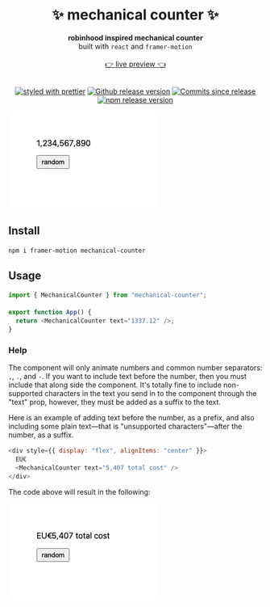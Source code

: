 <h1 align="center">✨ mechanical counter ✨</h1>

<div align="center">
  <strong>robinhood inspired mechanical counter</strong>
</div>
<div align="center">
  built with <code>react</code> and <code>framer-motion</code>
</div>
<br />
<div align="center">
  <a href="https://main--617315b23667c2003a0d878b.chromatic.com">👉 live preview 👈</a>
</div>
<br />
<div align="center">

[![styled with prettier](https://img.shields.io/badge/styled_with-prettier-ff69b4.svg)](https://github.com/prettier/prettier)
[![Github release version](https://img.shields.io/github/tag/bitttttten/mechanical-counter.svg)](https://github.com/bitttttten/mechanical-counter/releases)
[![Commits since release](https://img.shields.io/github/commits-since/bitttttten/mechanical-counter/v1.0.6.svg)](https://github.com/bitttttten/mechanical-counter/compare/v1.0.6...main)
[![npm release version](https://img.shields.io/npm/v/mechanical-counter.svg)](https://www.npmjs.com/package/mechanical-counter)

</div>

![preview](./docs/preview.webp)

## Install

```sh
npm i framer-motion mechanical-counter
```

## Usage

```js
import { MechanicalCounter } from "mechanical-counter";

export function App() {
  return <MechanicalCounter text="1337.12" />;
}
```

### Help

The component will only animate numbers and common number separators: `,`, `.`, and `-`. If you want to include text before the number, then you must include that along side the component. It's totally fine to include non-supported characters in the text you send in to the component through the "text" prop, however, they must be added as a suffix to the text.

Here is an example of adding text before the number, as a prefix, and also including some plain text—that is "unsupported characters"—after the number, as a suffix.

```js
<div style={{ display: "flex", alignItems: "center" }}>
  EU€
  <MechanicalCounter text="5,407 total cost" />
</div>
```

The code above will result in the following:

![preview](./docs/preview-2.webp)

